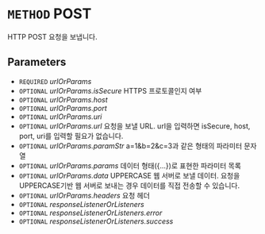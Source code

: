 # `METHOD` POST
HTTP POST 요청을 보냅니다.

## Parameters
* `REQUIRED` *urlOrParams*
* `OPTIONAL` *urlOrParams.isSecure* HTTPS 프로토콜인지 여부
* `OPTIONAL` *urlOrParams.host*
* `OPTIONAL` *urlOrParams.port*
* `OPTIONAL` *urlOrParams.uri*
* `OPTIONAL` *urlOrParams.url* 요청을 보낼 URL. url을 입력하면 isSecure, host, port, uri를 입력할 필요가 없습니다.
* `OPTIONAL` *urlOrParams.paramStr* a=1&b=2&c=3과 같은 형태의 파라미터 문자열
* `OPTIONAL` *urlOrParams.params* 데이터 형태({...})로 표현한 파라미터 목록
* `OPTIONAL` *urlOrParams.data* UPPERCASE 웹 서버로 보낼 데이터. 요청을 UPPERCASE기반 웹 서버로 보내는 경우 데이터를 직접 전송할 수 있습니다.
* `OPTIONAL` *urlOrParams.headers* 요청 헤더
* `OPTIONAL` *responseListenerOrListeners*
* `OPTIONAL` *responseListenerOrListeners.error*
* `OPTIONAL` *responseListenerOrListeners.success*
